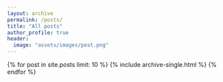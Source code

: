 ```yaml
---
layout: archive
permalink: /posts/
title: "All posts"
author_profile: true
header:
  image: "assets/images/post.png"
---
```

{% for post in site.posts limit: 10 %}
  {% include archive-single.html %}
{% endfor %}
